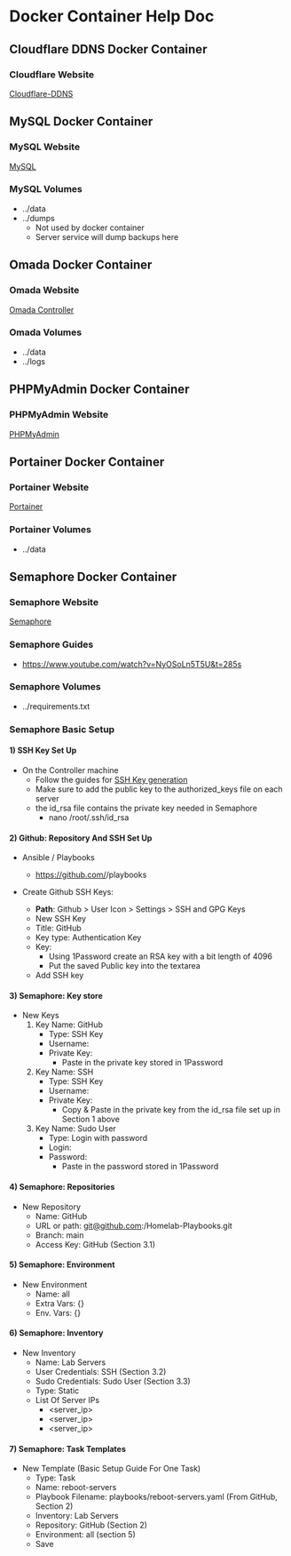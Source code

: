 # Docker Container Help Doc

## Cloudflare DDNS Docker Container

### Cloudflare Website

[Cloudflare-DDNS](https://hub.docker.com/r/oznu/cloudflare-ddns/)

## MySQL Docker Container

### MySQL Website

[MySQL](https://hub.docker.com/_/mysql)

### MySQL Volumes

- ../data
- ../dumps
  - Not used by docker container
  - Server service will dump backups here

## Omada Docker Container

### Omada Website

[Omada Controller](https://github.com/mbentley/docker-omada-controller)

### Omada Volumes

- ../data
- ../logs

## PHPMyAdmin Docker Container

### PHPMyAdmin Website

[PHPMyAdmin](https://hub.docker.com/_/phpmyadmin)

## Portainer Docker Container

### Portainer Website

[Portainer](https://docs.portainer.io/start/install-ce/server/docker/linux)

### Portainer Volumes

- ../data

## Semaphore Docker Container

### Semaphore Website

[Semaphore](https://docs.semui.co/administration-guide/installation#docker)

### Semaphore Guides

- <https://www.youtube.com/watch?v=NyOSoLn5T5U&t=285s>

### Semaphore Volumes

- ../requirements.txt

### Semaphore Basic Setup

#### 1) SSH Key Set Up

- On the Controller machine
  - Follow the guides for [SSH Key generation](/Guides/Guides.md)
  - Make sure to add the public key to the authorized_keys file on each server
  - the id_rsa file contains the private key needed in Semaphore
    - nano /root/.ssh/id_rsa

#### 2) Github: Repository And SSH Set Up

- Ansible / Playbooks
  - https://github.com/<mygithub>/playbooks

- Create Github SSH Keys:
  - **Path**: Github > User Icon > Settings > SSH and GPG Keys
  - New SSH Key
  - Title: GitHub
  - Key type: Authentication Key
  - Key:
    - Using 1Password create an RSA key with a bit length of 4096
    - Put the saved Public key into the textarea
  - Add SSH key

#### 3) Semaphore: Key store

- New Keys
  1) Key Name: GitHub
      - Type: SSH Key
      - Username: <email address>
      - Private Key:
        - Paste in the private key stored in 1Password
  2) Key Name: SSH
      - Type: SSH Key
      - Username: <user>
      - Private Key:
        - Copy & Paste in the private key from the id_rsa file set up in Section 1 above
  3) Key Name: Sudo User
      - Type: Login with password
      - Login: <user>
      - Password:
        - Paste in the password stored in 1Password

#### 4) Semaphore: Repositories

- New Repository
  - Name: GitHub
  - URL or path: git@github.com:<mygithub>/Homelab-Playbooks.git
  - Branch: main
  - Access Key: GitHub (Section 3.1)

#### 5) Semaphore: Environment

- New Environment
  - Name: all
  - Extra Vars: {}
  - Env. Vars: {}

#### 6) Semaphore: Inventory

- New Inventory
  - Name: Lab Servers
  - User Credentials: SSH (Section 3.2)
  - Sudo Credentials: Sudo User (Section 3.3)
  - Type: Static
  - List Of Server IPs
    - <server_ip>
    - <server_ip>
    - <server_ip>

#### 7) Semaphore: Task Templates

- New Template (Basic Setup Guide For One Task)
  - Type: Task
  - Name: reboot-servers
  - Playbook Filename: playbooks/reboot-servers.yaml (From GitHub, Section 2)
  - Inventory: Lab Servers
  - Repository: GitHub (Section 2)
  - Environment: all (section 5)
  - Save
